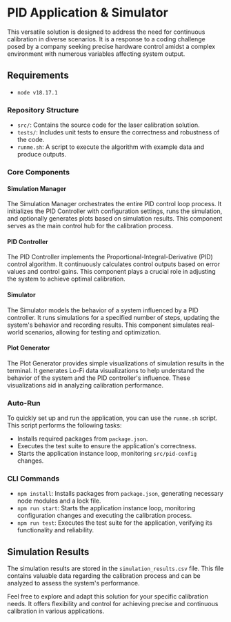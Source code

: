 # PID Application & Simulator

This versatile solution is designed to address the need for continuous calibration in diverse scenarios. It is a response to a coding challenge posed by a company seeking precise hardware control amidst a complex environment with numerous variables affecting system output.

## Requirements

- `node v18.17.1`

### Repository Structure

- `src/`: Contains the source code for the laser calibration solution.
- `tests/`: Includes unit tests to ensure the correctness and robustness of the code.
- `runme.sh`: A script to execute the algorithm with example data and produce outputs.

### Core Components

#### Simulation Manager

The Simulation Manager orchestrates the entire PID control loop process. It initializes the PID Controller with configuration settings, runs the simulation, and optionally generates plots based on simulation results. This component serves as the main control hub for the calibration process.

#### PID Controller

The PID Controller implements the Proportional-Integral-Derivative (PID) control algorithm. It continuously calculates control outputs based on error values and control gains. This component plays a crucial role in adjusting the system to achieve optimal calibration.

#### Simulator

The Simulator models the behavior of a system influenced by a PID controller. It runs simulations for a specified number of steps, updating the system's behavior and recording results. This component simulates real-world scenarios, allowing for testing and optimization.

#### Plot Generator

The Plot Generator provides simple visualizations of simulation results in the terminal. It generates Lo-Fi data visualizations to help understand the behavior of the system and the PID controller's influence. These visualizations aid in analyzing calibration performance.

### Auto-Run

To quickly set up and run the application, you can use the `runme.sh` script. This script performs the following tasks:

- Installs required packages from `package.json`.
- Executes the test suite to ensure the application's correctness.
- Starts the application instance loop, monitoring `src/pid-config` changes.

### CLI Commands

- `npm install`: Installs packages from `package.json`, generating necessary node modules and a lock file.
- `npm run start`: Starts the application instance loop, monitoring configuration changes and executing the calibration process.
- `npm run test`: Executes the test suite for the application, verifying its functionality and reliability.

## Simulation Results

The simulation results are stored in the `simulation_results.csv` file. This file contains valuable data regarding the calibration process and can be analyzed to assess the system's performance.

Feel free to explore and adapt this solution for your specific calibration needs. It offers flexibility and control for achieving precise and continuous calibration in various applications.
